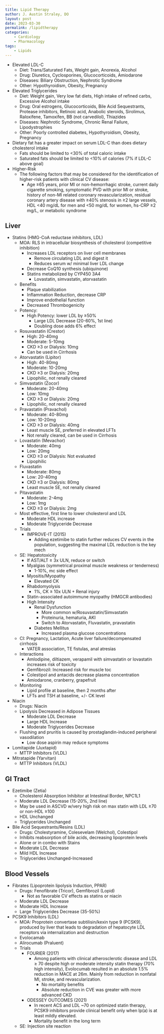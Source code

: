 ```yaml
---
title: Lipid Therapy
author: J. Austin Straley, DO
layout: post
date: 2023-03-30
permalink: /lipidtherapy
categories:
    - Cardiology
    - Pharmacology
tags:
    - Lipids
---
```


- Elevated LDL-C
  - Diet: Trans/Saturated Fats, Weight gain, Anorexia, Alcohol
  - Drug: Diuretics, Cyclosporines, Glucocorticoids, Amiodarone
  - Diseases: Biliary Obstruction, Nephrotic Syndrome
  - Other: Hypothyroidism, Obesity, Pregnancy
- Elevated Triglycerides
  - Diet: Weight gain, Very low fat diets, High intake of refined carbs, Excessive Alcohol intake
  - Drug: Oral estrogens, Glucocorticoids, Bile Acid Sequestrants, Protease inhibitors, Retinoic acid, Anabolic steroids, Sirolimus, Raloxifene, Tamoxifen, BB (not carvedilol), Thiazides
  - Diseases: Nephrotic Syndrome, Chronic Renal Failure, Lipodystrophies
  - Other: Poorly controlled diabetes, Hypothyroidism, Obesity, Pregnancy
- Dietary fat has a greater impact on serum LDL-C than does dietary cholesterol intake
  - Fats should be limited to \<30% of total caloric intake
  - Saturated fats should be limited to \<10% of calories (7% if LDL-C above goal)
- Higher-Risk
  - The following factors that may be considered for the identification of higher-risk patients with clinical CV disease:
    - Age ≥65 years, prior MI or non-hemorrhagic stroke, current daily cigarette smoking, symptomatic PVD with prior MI or stroke, history of non-MI related coronary revascularization, residual coronary artery disease with ≥40% stenosis in ≥2 large vessels, HDL \<40 mg/dL for men and \<50 mg/dL for women, hs-CRP ≥2 mg/L, or metabolic syndrome

## Liver
- Statins (HMG-CoA reductase inhibitors, LDL)
  - MOA: RLS in intracellular biosynthesis of cholesterol (competitive inhibition)
    - Increases LDL receptors on liver cell membranes
      - Remove circulating LDL and digest it
      - Reduces serum w/ minimal liver LDL change
    - Decrease CoQ10 synthesis (ubiquinone)
    - Statins metabolized by CYP450 3A4
      - Lovastatin, simvastatin, atorvastatin
  - Benefits
    - Plaque stabilization
    - Inflammation Reduction, decrease CRP
    - Improve endothelial function
    - Decreased Thrombogenicity
  - Potency:
    - High Potency: lower LDL by ≥50%
      - Large LDL Decrease (20-60%, 1st line)
      - Doubling dose adds 6% effect
  - Rosuvastatin (Crestor)
    - High: 20-40mg
    - Moderate: 5-10mg
    - CKD ≥3 or Dialysis: 10mg
    - Can be used in Cirrhosis
  - Atorvastatin (Lipitor)
    - High: 40-80mg
    - Moderate: 10-20mg
    - CKD ≥3 or Dialysis: 20mg
    - Lipophilic, not renally cleared
  - Simvastatin (Zocor)
    - Moderate: 20-40mg
    - Low: 10mg
    - CKD ≥3 or Dialysis: 20mg
    - Lipophilic, not renally cleared
  - Pravastatin (Pravachol)
    - Moderate: 40-80mg
    - Low: 10-20mg
    - CKD ≥3 or Dialysis: 40mg
    - Least muscle SE, preferred in elevated LFTs
    - Not renally cleared, can be used in Cirrhosis
  - Lovastatin (Mevachor)
    - Moderate: 40mg
    - Low: 20mg
    - CKD ≥3 or Dialysis: Not evaluated
    - Lipophilic
  - Fluvastatin
    - Moderate: 80mg
    - Low: 20-40mg
    - CKD ≥3 or Dialysis: 80mg
    - Least muscle SE, not renally cleared
  - Pitavastatin
    - Moderate: 2-4mg
    - Low: 1mg
    - CKD ≥3 or Dialysis: 2mg
  - Most effective, first line to lower cholesterol and LDL
    - Moderate HDL increase
    - Moderate Triglyceride Decrease
  - Trials
    - IMPROVE-IT (2015)
      - Adding ezetimibe to statin further reduces CV events in the population, suggesting the maximal LDL reduction is the key mech
  - SE: Hepatotoxicity
    - If AST/ALT ≥ 3x ULN, reduce or switch
    - Myalgias (symmetrical proximal muscle weakness or tenderness)
      - 1-10%, mc side effect
    - Myositis/Myopathy
      - Elevated CK
    - Rhabdomyolysis
      - 1%, CK ≥ 10x ULN + Renal injury
    - Statin-associated autoimmune myopathy (HMGCR antibodies)
    - High Intensity
      - Renal Dysfunction
        - More common w/Rosuvastatin/Simvastatin
        - Proteinuria, hematuria, AKI
        - Switch to Atorvastatin, Fluvastatin, pravastatin
      - Diabetes Mellitus
        - Increased plasma glucose concentrations
  - CI: Pregnancy, Lactation, Acute liver failure/decompensated cirrhosis
    - VATER association, TE fistulas, anal atresias
  - Interactions
    - Amlodipine, diltiazem, verapamil with simvastatin or lovastatin increases risk of toxicity
    - Gemfibrozil: Increased risk for muscle toc
    - Colestipol and antacids decrease plasma concentration
    - Amiodarone, cranberry, grapefruit
  - Monitoring
    - Lipid profile at baseline, then 2 months after
    - LFTs and TSH at baseline, +/- CK level
- Niacin
  - Drugs: Niacin
  - Lipolysis Decreased in Adipose Tissues
    - Moderate LDL Decrease
    - Large HDL Increase
    - Moderate Triglycerides Decrease
  - Flushing and pruritis is caused by prostaglandin-induced peripheral vasodilation
    - Low dose aspirin may reduce symptoms
- Lomitapide (Juxtapid)
  - MTTP Inhibitors (VLDL)
- Mitratapide (Yarvitan)
  - MTTP Inhibitors (VLDL)

## GI Tract
- Ezetimibe (Zetia)
  - Cholesterol Absorption Inhibitor at Intestinal Border, NPC1L1
  - Moderate LDL Decrease (15-20%, 2nd line)
  - May be used in ASCVD w/very high risk on max statin with LDL ≥70 or non-HDL ≥100
  - HDL Unchanged
  - Triglycerides Unchanged
- Bile Acid Sequestrants/Resins (LDL)
  - Drugs: Cholestyramine, Colesevelam (Welchol), Colestipol
  - Inhibits reabsorption of bile acids, decreasing lipoprotein levels
  - Alone or in combo with Stains
  - Moderate LDL Decrease
  - Mild HDL Increase
  - Triglycerides Unchanged-Increased

## Blood Vessels
- Fibrates (Lipoprotein lipolysis Induction, PPAR)
  - Drugs: Fenofibrate (Tricor), Gemfibrozil (Lopid)
    - Not as favorable CV effects as statins or niacin
  - Moderate LDL Decrease
  - Moderate HDL Increase
  - Large Triglycerides Decrease (35-50%)
- PCSK9 Inhibitors (LDL)
  - MOA: Proprotein convertase subtilisin/kexin type 9 (PCSK9), produced by liver that leads to degradation of hepatocyte LDL receptors via internalization and destruction
  - Evolocamab
  - Alirocumab (Praluent)
  - Trials
    - FOURIER (2017)
      - Among patients with clinical atherosclerotic disease and LDL ≥ 70 despite high or moderate intensity statin therapy (70% high intensity), Evolocumab resulted in an absolute 1.5% reduction in MACE at 26m. Mainly from reduction in nonfatal MI, stroke, and revascularization.
        - No mortality benefits
        - Absolute reduction in CVE was greater with more advanced CKD
    - ODESSEY OUTCOMES (2021)
      - In recent ACS and LDL ~70 on optimized statin therapy, PCSK9 inhibitors provide clinical benefit only when lp(a) is at least mildly elevated.
      - Mortality benefit in the long term
  - SE: Injection site reaction